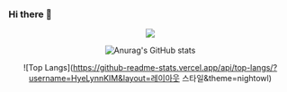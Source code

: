 ### Hi there 👋

<!--
**HyeLynnKIM/HyeLynnKIM** is a ✨ _special_ ✨ repository because its `README.md` (this file) appears on your GitHub profile.

Here are some ideas to get you started:

- 🔭 I’m currently working on ...
- 🌱 I’m currently learning ...
- 👯 I’m looking to collaborate on ...
- 🤔 I’m looking for help with ...
- 💬 Ask me about ...
- 📫 How to reach me: ...
- 😄 Pronouns: ...
- ⚡ Fun fact: ...
-->
<div align="center">
<img src="https://img.shields.io/badge/얄루-green?style=flat-square&logo=appveyor&logo=TurboSquid&logoColor=FF8135"/>

![Anurag's GitHub stats](https://github-readme-stats.vercel.app/api?username=HyeLynnKIM&show_icons=true&theme=nightowl)

![Top Langs](https://github-readme-stats.vercel.app/api/top-langs/?username=HyeLynnKIM&layout=레이아웃 스타일&theme=nightowl)
</div>
